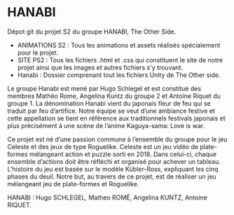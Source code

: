 # HANABI

Dépot git du projet S2 du groupe HANABI, The Other Side. 

- ANIMATIONS S2 : Tous les animations et assets réalisés spécialement pour le projet.
- SITE PS2 : Tous les fichiers .html et .css qui constituent le site de notre projet ainsi que les images et autres fichiers s'y trouvant.
- Hanabi : Dossier comprenant tout les fichiers Unity de The Other side.

Le groupe Hanabi est mené par Hugo Schlegel et est constitué des membres Mathéo Rome, Angelina Kuntz du groupe 2 et Antoine Riquet du groupe 1. La dénomination Hanabi vient du japonais fleur de feu qui se traduit par feu d’artifice. Notre équipe se veut d’une ambiance festive et cette appellation se tient en référence aux traditionnels festivals japonais et plus précisément à une scène de l’anime Kaguya-sama: Love is war.

Ce projet est né d’une passion commune à l’ensemble du groupe pour le jeu Celeste et des jeux de type Roguelike. Celeste est un jeu vidéo de plate-formes mélangeant action et puzzle sorti en 2018. Dans celui-ci, chaque ensemble d’actions doit être réfléchi et organisé pour achever un tableau. L’histoire du jeu est basée sur le modèle Kübler-Ross, expliquant les cinq phases du deuil. Notre but, au travers de ce projet, est de réaliser un jeu mélangeant jeu de plate-formes et Roguelike.

HANABI :
Hugo SCHLEGEL, Matheo ROMÉ, Angelina KUNTZ, Antoine RIQUET.
